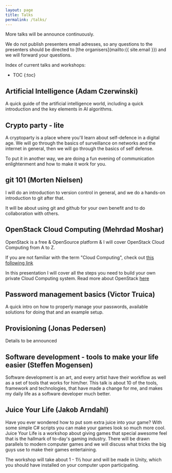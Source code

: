 ```yaml
---
layout: page
title: Talks
permalink: /talks/
---
```



More talks will be announce continuously.

We do not publish presenters email adresses, so any questions to the presenters should be directed to [the organisers](mailto:{{ site.email }}) and we will forward your questions.

Index of current talks and workshops:

* TOC
{:toc}


Artificial Intelligence (Adam Czerwinski)
--------------------------

A quick guide of the artificial intelligence world, including a quick introduction and the key elements in AI algorithms.


Crypto party - lite
------------------------

A cryptoparty is a place where you'll learn about self-defence in a digital age. We will go through the basics of surveillance on networks and the internet in general, then we will go through the basics of self defense.

To put it in another way, we are doing a fun evening of communication enlightenment and how to make it work for you.



git 101 (Morten Nielsen)
------------------------

I will do an introduction to version control in general, and we do a hands-on introduction to git after that.

It will be about using git and github for your own benefit and to do collaboration with others.


OpenStack Cloud Computing (Mehrdad Moshar)
-------------------------------------------

OpenStack is a free & OpenSource platform & I will cover OpenStack Cloud Computing from A to Z.

If you are not familiar with the term "Cloud Computing", check out [this following link](http://www.pcmag.com/article2/0,2817,2372163,00.asp)

In this presentation I will cover all the steps you need to build your own private Cloud Computing system.
Read more about OpenStack [here](https://www.openstack.org/software/)


Password management basics (Victor Truica)
---------------------------------------------

A quick intro on how to properly manage your passwords, available solutions for doing that and an example setup.


Provisioning (Jonas Pedersen)
-------------------------------

Details to be announced


Software development - tools to make your life easier (Steffen Mogensen)
-------------------------------------------------------

Software development is an art, and every artist have their workflow as well as a set of tools that works for him/her. 
This talk is about 10 of the tools, framework and technologies, that have made a change for me, and makes my daily life as a software developer much better.


Juice Your Life (Jakob Arndahl)
--------------------------

Have you ever wondered how to put som extra juice into your game? With some simple C# scripts you can make your games look so much more cool. Juice Your Life is a workshop about giving games that special awesome feel that is the hallmark of to-day's gaming industry. There will be drawn parallels to modern computer games and we will discuss what tricks the big guys use to make their games entertaining.

The workshop will take about 1 - 1½ hour and will be made in Unity, which you should have installed on your computer upon participating.

